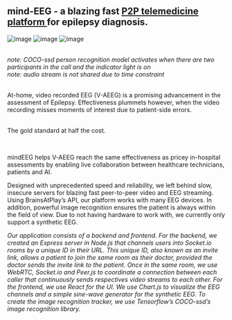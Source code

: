 <h2> mind-EEG - a blazing fast <a href="https://limitless-lowlands-82699.herokuapp.com/"> P2P telemedicine platform </a> for epilepsy diagnosis. </h2>

![image](https://user-images.githubusercontent.com/46613983/182173582-862cd7a3-5f07-4358-b3d1-19b9eb4adce2.png)
![image](https://user-images.githubusercontent.com/46613983/182172134-9fbc2065-50c3-46b5-836a-30fe795a3a8a.png)
![image](https://user-images.githubusercontent.com/46613983/182172253-8f2e65ea-cd20-4148-96b6-681490be9c23.png)


<br>
<i> note: COCO-ssd person recognition model activates when there are two participants in the call and the indicator light is on</i> <br>
<i> note: audio stream is not shared due to time constraint</i>

<br>
<br>

At-home, video recorded EEG (V-AEEG) is a promising advancement in the assessment of Epilepsy. Effectiveness plummets however, when the video recording misses moments of interest due to patient-side errors.
<br><br>

The gold standard at half the cost.

<br>

mindEEG helps V-AEEG reach the same effectiveness as pricey in-hospital assessments by enabling live collaboration between healthcare technicians, patients and AI.  

Designed with unprecedented speed and reliability, we left behind slow, insecure servers for blazing fast peer-to-peer video and EEG streaming. Using BrainsAtPlay’s API, our platform works with many EEG devices. In addition, powerful image recognition ensures the patient is always within the field of view. Due to not having hardware to work with, we currently only support a synthetic EEG. 

<i> Our application consists of a backend and frontend. For the backend, we created an Express server in Node.js that channels users into Socket.io rooms by a unique ID in their URL. This unique ID, also known as an invite link, allows a patient to join the same room as their doctor, provided the doctor sends the invite link to the patient. Once in the same room, we use WebRTC, Socket.io and Peer.js to coordinate a connection between each caller that continuously sends respectives video streams to each other. For the frontend, we use React for the UI. We use Chart.js to visualize the EEG channels and a simple sine-wave generator for the synthetic EEG. To create the image recognition tracker, we use Tensorflow’s COCO-ssd’s image recognition library.</i>
